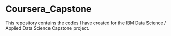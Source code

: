 # Coursera_Capstone
This repository contains the codes I have created for the IBM Data Science / Applied Data Science Capstone project.
